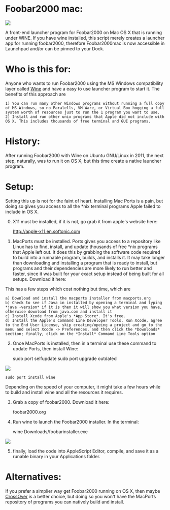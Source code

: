 Foobar2000 mac:
===============
<img src="https://raw.github.com/xeoron/foobar2000-mac/master/images/foobar2000mac.png"/>

A front-end launcher program for Foobar2000 on Mac OS X that is running under WINE. If you have wine installed, this script merely creates a launcher app for running foobar2000, therefore Foobar2000mac is now accessible in Launchpad and/or can be pinned to your Dock. 

Who is this for:
========
Anyone who wants to run Foobar2000 using the MS Windows compatibility layer called <a href="http://www.winehq.org">Wine</a> and have a easy to use launcher program to start it. The benefits of this approach are

	1) You can run many other Windows programs without running a full copy of MS Windows, so no Paralells, VM Ware, or Virtual Box hogging a full system worth of resources just to run the 1 program you want to use.
	2) Install and run other unix programs that Apple did not include with OS X. This includes thousands of free terminal and GUI programs.
	
History: 
========
After running Foobar2000 with Wine on Ubuntu GNU/Linux in 2011, the next step, naturally, was to run it on OS X, but this time create a native launcher program.

Setup:
======
Setting this up is not for the faint of heart. Installing Mac Ports is a pain, but doing so gives you access to all the *nix terminal programs Apple failed to include in OS X.

0) X11 must be installed, if it is not, go grab it from apple's website here: 

    http://apple-x11.en.softonic.com

1) MacPorts must be installed. Ports gives you access to a repository like Linux has to find, install, and update thousands of free *nix programs that Apple left out. It does this by grabbing the software code required to build into a runnable program, builds, and installs it. It may take longer than downloading and installing a program that is ready to install, but programs and their dependencies are more likely to run better and faster, since it was built for your exact setup instead of being built for all setups. Download it here:

 This has a few steps which cost nothing but time, which are 
	
	a) Download and install the macports installer from macports.org
	b) Check to see if Java in installed by opening a terminal and typing *java -version* if it is then it will show you what version you have, otherwise download from java.com and install it
	c) Install Xcode from Apple's *App Store*. It's free.
	d) Install the Apple's Command Line Developer Tools. Run Xcode, agree to the End User License, skip creating/opeing a project and go to the menu and select Xcode -> Preferences, and then click the *Downloads* section; finally, click on the *Install* Command Line Tools option

2) Once MacPorts is installed, then in a terminal use these command to update Ports, then install Wine: 

    sudo port selfupdate
    sudo port upgrade outdated

<img src="https://raw.github.com/xeoron/foobar2000-mac/master/images/update_ports.png"/>
    
    sudo port install wine

   Depending on the speed of your computer, it might take a few hours while to build and install wine and all the resources it requires.

3) Grab a copy of foobar2000. Download it here:
    
    foobar2000.org

4) Run wine to launch the Foobar2000 installer. In the terminal: 

    wine Downloads/foobarinstaller.exe

<img src="https://raw.github.com/xeoron/foobar2000-mac/master/images/install_foobar.png"/>

5) finally, load the code into AppleScript Editor, compile, and save it as a runable binary in your Applications folder.

Alternatives:
=====
If you prefer a simplier way get Foobar2000 running on OS X, then maybe <a href="http://www.codeweavers.com/">CrossOver</a> is a better choice, but doing so you won't have the MacPorts repository of programs you can natively build and install.
